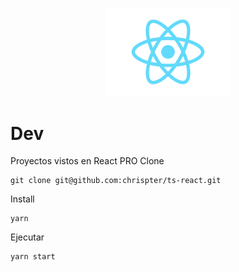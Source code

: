 
<p align="center">
  <a href="https://es.reactjs.org/" target="blank"><img src="./03-react-app/src/logo.svg" width="200" alt="Nest Logo" /></a>
</p>

# Dev

Proyectos vistos en React PRO
Clone 
```
git clone git@github.com:chrispter/ts-react.git
````

Install
```
yarn
```

Ejecutar
```
yarn start
```

